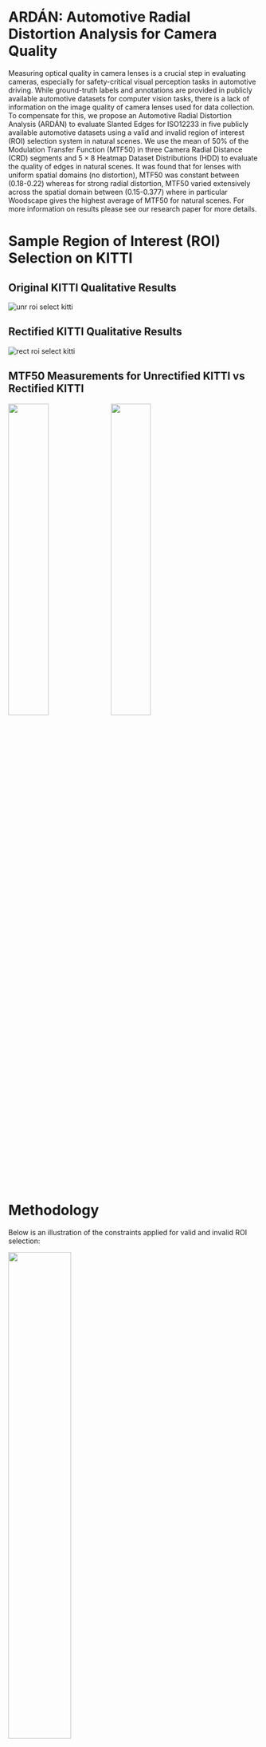 # ARDÁN: Automotive Radial Distortion Analysis for Camera Quality
Measuring optical quality in camera lenses is a crucial step in evaluating cameras, especially for safety-critical visual perception tasks in automotive driving. While ground-truth labels and annotations are provided in publicly available automotive datasets for computer vision tasks, there is a lack of information on the image quality of camera lenses used for data collection. To compensate for this, we propose an Automotive Radial Distortion Analysis (ARDÁN) to evaluate Slanted Edges for ISO12233 in five publicly available automotive datasets using a valid and invalid region of interest (ROI) selection system in natural scenes. We use the mean of 50\% of the Modulation Transfer Function (MTF50) in three Camera Radial Distance (CRD) segments and $5 \times 8$ Heatmap Dataset Distributions (HDD) to evaluate the quality of edges in natural scenes. It was found that for lenses with uniform spatial domains (no distortion), MTF50 was constant between (0.18-0.22) whereas for strong radial distortion, MTF50 varied extensively across the spatial domain between (0.15-0.377) where in particular Woodscape gives the highest average of MTF50 for natural scenes. For more information on results please see our research paper for more details. 

# Sample Region of Interest (ROI) Selection on KITTI
## Original KITTI Qualitative Results
![unr roi select kitti](https://github.com/danieleceUL/ARDAN/blob/main/images/unr-ROI-select.png)
## Rectified KITTI Qualitative Results
![rect roi select kitti](https://github.com/danieleceUL/ARDAN/blob/main/images/rect-ROI-select.png)

## MTF50 Measurements for Unrectified KITTI vs Rectified KITTI
<p float="kitti MTF50">
<img src="https://github.com/danieleceUL/ARDAN/blob/main/images/0000000005_NS_SFR_Horizontal_SFR_ROI_MTF50.png" width=40% height=40%>
<img src="https://github.com/danieleceUL/ARDAN/blob/main/images/0000000000_NS_SFR_Horizontal_SFR_ROI_MTF50.png" width=40% height=40%>
</p>

# Methodology
Below is an illustration of the constraints applied for valid and invalid ROI selection:
<p>
<img src="https://github.com/danieleceUL/ARDAN/blob/main/images/MTF_constraints.png" width=50% height=50%>
</p>

**MTF Convexity**: Checking for convexity is a method for ensuring a consistently smooth slope in MTF curves. Slope change or the rate of change in MTF is is of interest. Depending on the position of the first local maximum and minimum measurements, the most significant drop in MTF across the sampling points between 0 and 1 is recorded.<br/>
**Energy Limitation above Nyquist frequency**: The area under the curve after 0.5 cy/px should not
exceed 0.2 (0.5cy/px × 0.4SFR) which is at the limit of the local minima constraint.<br/>
**Regional Mask Lens Alignment(RMLA)**: A strategy for aligning the regional mask with the geometry of the
camera. This ensures the complete removal of any camera vignetting which contains the dark corners where light falls off the lens.<br/>
# MTF Convexity
## Qualitative Results for Front View Woodscape
### Before Convexity
![roi select](https://github.com/danieleceUL/ARDAN/blob/main/images/00000_FV_H.png)
<img src="https://github.com/danieleceUL/ARDAN/blob/main/images/00000_FV_NS_SFR_Horizontal_SFR.jpg" width=70% height=70%>
### After Convexity
![roi select](https://github.com/danieleceUL/ARDAN/blob/main/images/00000_FV_H_data_convex.png)
MTF convexity detects and filters out drastic slope changes in measurements.
Eliminates measurements with behaviour such as line No. 11 from above. <br/>
After Data Convexity is applied to measurements:

<img src="https://github.com/danieleceUL/ARDAN/blob/main/images/00000_FV_NS_SFR_Horizontal_SFR_data_convex.jpg" width=70% height=70%>

# Regional Mask Lens Alignment(RMLA)
![rmla](https://github.com/danieleceUL/ARDAN/blob/main/masks/sample-rmla.PNG)

For more information see:
- [NS-SFR GUI](https://github.com/OlivervZ11/NSSFR-GUI)
- [sfrmat5](http://burnsdigitalimaging.com/software/sfrmat/iso12233-sfrmat5/)


# GPU Acceleration

Current algorithm has GPU hardware accelereation support for 4 workers using parallel pooling.
Code automatically detects whether there is GPU/CPU only on system and executes code according to step.
GPU support recommended for large datasets with 10+ images.

Sample code showing GPU detection:

![gpu acc](https://github.com/danieleceUL/ARDAN/blob/main/images/gpu-acc.png)

![gpu acc](https://github.com/danieleceUL/ARDAN/blob/main/images/gpu-acc-2.png)

# Sample Run

## Part 1

1. On executing code  'SFR_roi_proposal.m' in Matlab, the following GUI box appears for user, please navigate and open appropriate directory with images:

![data](https://github.com/danieleceUL/ARDAN/blob/main/images/folder-with-data.png)

2. Choose appropriate regional mask for KITTI, Woodscape, SynWoodscape or LMS datasets

![masks](https://github.com/danieleceUL/ARDAN/blob/main/images/regional-masks.png)

3. Choose destination directory in which results should be saved:

![target folder](https://github.com/danieleceUL/ARDAN/blob/main/images/folder-with-results.png)

Results and CSV files will be saved automatically in the target directory and execution time depends on the number of test images present in the data folder.

### Multi Run (for datasets in excess of 2500+ images)
You may also wish to run **Part 1** as a sequence known as a *multi run* where the original dataset size is in excess of 2500+ images. Any dataset larger than this size should be split into sub-directories and use *multi run* for a complete analysis. For example, the entire left side of KITTI 360 contains 11,518 images in total which can be divided into 13 subdirectories containing 886 images each as shown below:

![multi-run](https://github.com/danieleceUL/ARDAN/blob/main/images/multi_run.PNG)

Note: if multi run is used, each of the 13 sub-directories will contain a *.csv* for both horizontal and vertical slanted edge measurements for the 886 images in the sub-directory. All 13 separate results should be transferred to a combination folder as shown above and the csv files should be appended for a complete set of results on the entire dataset. Once this is complete you may proceed to **Part 2** where analysis should continue from the *combination* folder.

## Part 2
On executing code 'SFR_roi_analysis.m' in Matlab, the following GUI box appears for user. Please choose the target directory in which results are saved for Radial Distance and Heatmap analysis:


## Sample Results
![target folder](https://github.com/danieleceUL/ARDAN/blob/main/images/select-results-folder.png)

FV Woodscape Horizontal Spatial Distribution with Radial Distances:

<img src="https://github.com/danieleceUL/ARDAN/blob/main/sample_results/spatial_dist_horizontal_ROIs.png" width=50% height=50%>

FV Woodscape Horizontal Heatmap results for MTF50 per 5x8 region of spatial domain:

<img src="https://github.com/danieleceUL/ARDAN/blob/main/sample_results/surface_plot_horizontal_MTF50_mean.png" width=50% height=50%>

FV Woodscape Horizontal Results (Note: MTF on y-axis):

<img src="https://github.com/danieleceUL/ARDAN/blob/main/sample_results/mean_horizontal_MTFs_per_Annuli_mtf50.png" width=50% height=50%>

FV Woodscape Vertical Spatial Distribution with Radial Distances:

<img src="https://github.com/danieleceUL/ARDAN/blob/main/sample_results/spatial_dist_vertical_ROIs.png" width=50% height=50%>

FV Woodscape Vertical Heatmap results for MTF50 per 5x8 region of spatial domain:

<img src="https://github.com/danieleceUL/ARDAN/blob/main/sample_results/surface_plot_vertical_MTF50_mean.png" width=50% height=50%>

FV Woodscape Vertical Results (Note: MTF on y-axis):

<img src="https://github.com/danieleceUL/ARDAN/blob/main/sample_results/mean_vertical_MTFs_per_Annuli_mtf50.png" width=50% height=50%>
